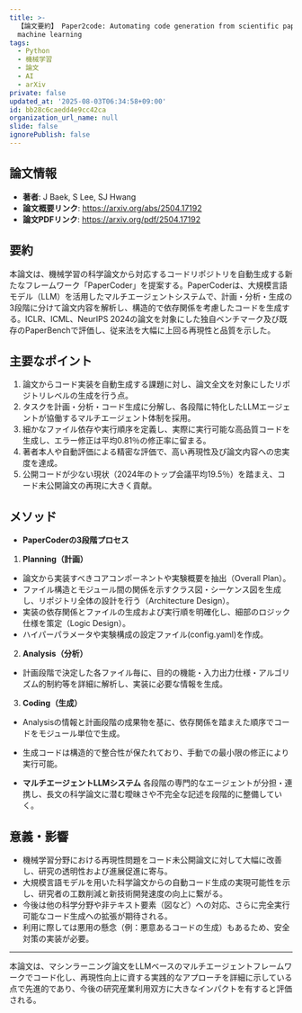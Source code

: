 ```yaml
---
title: >-
  【論文要約】 Paper2code: Automating code generation from scientific papers in
  machine learning
tags:
  - Python
  - 機械学習
  - 論文
  - AI
  - arXiv
private: false
updated_at: '2025-08-03T06:34:58+09:00'
id: bb28c6caedd4e9cc42ca
organization_url_name: null
slide: false
ignorePublish: false
---
```


## 論文情報

- **著者**: J Baek, S Lee, SJ Hwang
- **論文概要リンク**: https://arxiv.org/abs/2504.17192
- **論文PDFリンク**: https://arxiv.org/pdf/2504.17192

## 要約

本論文は、機械学習の科学論文から対応するコードリポジトリを自動生成する新たなフレームワーク「PaperCoder」を提案する。PaperCoderは、大規模言語モデル（LLM）を活用したマルチエージェントシステムで、計画・分析・生成の3段階に分けて論文内容を解析し、構造的で依存関係を考慮したコードを生成する。ICLR、ICML、NeurIPS 2024の論文を対象にした独自ベンチマーク及び既存のPaperBenchで評価し、従来法を大幅に上回る再現性と品質を示した。

## 主要なポイント

1. 論文からコード実装を自動生成する課題に対し、論文全文を対象にしたリポジトリレベルの生成を行う点。
2. タスクを計画・分析・コード生成に分解し、各段階に特化したLLMエージェントが協働するマルチエージェント体制を採用。
3. 細かなファイル依存や実行順序を定義し、実際に実行可能な高品質コードを生成し、エラー修正は平均0.81％の修正率に留まる。
4. 著者本人や自動評価による精密な評価で、高い再現性及び論文内容への忠実度を達成。
5. 公開コードが少ない現状（2024年のトップ会議平均19.5％）を踏まえ、コード未公開論文の再現に大きく貢献。


## メソッド

- **PaperCoderの3段階プロセス**
1. **Planning（計画）**
- 論文から実装すべきコアコンポーネントや実験概要を抽出（Overall Plan）。
- ファイル構造とモジュール間の関係を示すクラス図・シーケンス図を生成し、リポジトリ全体の設計を行う（Architecture Design）。
- 実装の依存関係とファイルの生成および実行順を明確化し、細部のロジック仕様を策定（Logic Design）。
- ハイパーパラメータや実験構成の設定ファイル(config.yaml)を作成。

2. **Analysis（分析）**
- 計画段階で決定した各ファイル毎に、目的の機能・入力出力仕様・アルゴリズム的制約等を詳細に解析し、実装に必要な情報を生成。

3. **Coding（生成）**
- Analysisの情報と計画段階の成果物を基に、依存関係を踏まえた順序でコードをモジュール単位で生成。
- 生成コードは構造的で整合性が保たれており、手動での最小限の修正により実行可能。

- **マルチエージェントLLMシステム**
各段階の専門的なエージェントが分担・連携し、長文の科学論文に潜む曖昧さや不完全な記述を段階的に整備していく。

## 意義・影響

- 機械学習分野における再現性問題をコード未公開論文に対して大幅に改善し、研究の透明性および進展促進に寄与。
- 大規模言語モデルを用いた科学論文からの自動コード生成の実現可能性を示し、研究者の工数削減と新技術開発速度の向上に繋がる。
- 今後は他の科学分野や非テキスト要素（図など）への対応、さらに完全実行可能なコード生成への拡張が期待される。
- 利用に際しては悪用の懸念（例：悪意あるコードの生成）もあるため、安全対策の実装が必要。

---

本論文は、マシンラーニング論文をLLMベースのマルチエージェントフレームワークでコード化し、再現性向上に資する実践的なアプローチを詳細に示している点で先進的であり、今後の研究産業利用双方に大きなインパクトを有すると評価される。

